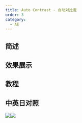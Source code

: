 ```yaml
---
title: Auto Contrast - 自动对比度
order: 3
category:
  - AE
---
```


## 简述

## 效果展示

## 教程

## 中英日对照

![](https://mir.yuelili.com/wp-content/uploads/user/AE/effects/AE-Effects-Color-Auto_Contrast.png)![](https://mir.yuelili.com/wp-content/uploads/user/AE/effects/AE-Effects-Color-Auto_Contrast_cn.png)
